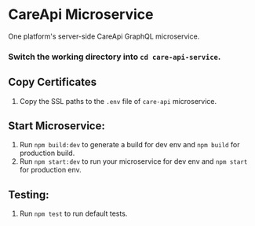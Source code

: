 CareApi Microservice
=================================================

One platform's server-side CareApi GraphQL microservice.

### Switch the working directory into `cd care-api-service`.

  Copy Certificates
  ------------
  1.  Copy the SSL paths to the `.env` file of `care-api` microservice.

  Start Microservice:
  ------------
  1.  Run `npm build:dev` to generate a build for dev env and `npm build` for production build.
  2.  Run `npm start:dev` to run your microservice for dev env and `npm start` for production env.


  Testing:
  ------------
  1.  Run `npm test` to run default tests.
